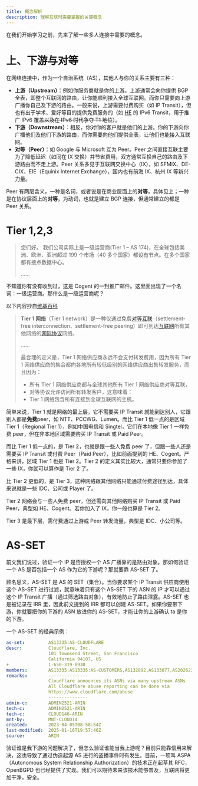 ```yaml
---
title: 概念解析
description: 理解互联时需要掌握的关键概念
---
```


在我们开始学习之前，先来了解一些多人连接中需要的概念。

# 上、下游与对等

在网络连接中，作为一个自治系统（AS），其他人与你的关系主要有三种：

- **上游（Upstream）**：例如你服务商就是你的上游。上游通常会向你提供 BGP 全表，即整个互联网的路由，让你能顺利接入全球互联网。而你只需要向上游广播你自己及下游的路由。一般来说，上游需要付费购买（如 IP Transit），但也有出于学术、爱好等目的提供免费服务的（如 [HE](https://he.net) 的 IPv6 Transit，用于推广 IPv6 覆盖~~以及在 IPv6 时代争夺 T1 地位~~）。
- **下游（Downstream）**：相反，你对你的客户就是他们的上游。你的下游向你广播他们及他们下游的路由，而你需要向他们提供全表，让他们也能接入互联网。
- **对等（Peer）**：如 Google 与 Microsoft 互为 Peer。Peer 之间直接互联主要为了降低延迟（如同在 IX 交换）并节省费用，双方通常互换自己的路由及下游路由而不走上游。Peer 关系多见于互联网交换中心（IX），如 SFMIX、DE-CIX、EIE（Equinix Internet Exchange），国内也有前海 IX、杭州 IX 等新兴力量。

Peer 有两层含义，一种是名词，或者说是在商业层面上的**对等**，具体见上；一种是在协议层面上的**对等**，为动词，也就是建立 BGP 连接，但通常建立的都是 Peer 关系。

# Tier 1,2,3

> 您们好。
> 我们公司实际上是一级运营商(Tier 1 – AS 174)，在全球包括美洲、欧洲、亚洲超过 199 个市场（40 多个国家）都设有节点。在多个国家都有接点数据中心。
>
> ......

不知道你有没有收到过，这是 Cogent 的一封推广邮件。这里面出现了一个名词：一级运营商。那什么是一级运营商呢？

以下内容抄自[维基百科](https://zh.wikipedia.org/wiki/Tier_1%E7%BD%91%E7%BB%9C)

> **Tier 1 网络**（Tier 1 network）是一种仅通过免费[对等互联](https://zh.wikipedia.org/wiki/Peering)（settlement-free interconnection、settlement-free peering）即可到达[互联网](https://zh.wikipedia.org/wiki/互联网)所有其他网络的[网际协议](https://zh.wikipedia.org/wiki/网际协议)网络。
>
> ......
>
> 最合理的定义是，Tier 1 网络供应商永远不会支付转发费用，因为所有 Tier 1 网络供应商的集合都向各地所有较低级别的网络供应商出售转发服务，而且因为：
>
> - 所有 Tier 1 网络供应商都与全球其他所有 Tier 1 网络供应商对等互联，
> - 对等协议允许访问所有转发客户，这意味着：
> - Tier 1 网络包含所有连接到全球互联网的主机。

简单来说，Tier 1 就是网络的最上层，它不需要买 IP Transit 就能到达别人，它跟别人都是**免费**peer，如 NTT、PCCWG、Lumen。而比 Tier 1 低一点的是区域 Tier 1（Regional Tier 1），例如中国电信和 Singtel，它们在本地像 Tier 1 一样免费 peer，但在非本地区域需要购买 IP Transit 或 Paid Peer。

而比 Tier 1 低一点的，是 Tier 2，也就是跟一些人免费 peer 了，但跟一些人还是需要买 IP Transit 或付费 Peer（Paid Peer），比如前面提到的 HE、Cogent。严格来讲，区域 Tier 1 也是 Tier 2。Tier 2 的定义其实比较大，通常只要你参加了一些 IX，你就可以算作是 Tier 2 了。

比 Tier 2 更低的，是 Tier 3，这种网络跟其他网络只能通过付费途径到达，具体来说就是一些 IDC、公司或 Player 了。

Tier 2 网络会与一些人免费 peer，但还需向其他网络购买 IP Transit 或 Paid Peer，典型如 HE、Cogent。若你加入了 IX，你一般也算是 Tier 2。

Tier 3 是最下层，需付费通过上游或 Peer 转发流量，典型是 IDC、小公司等。

# AS-SET

前文我们说过，验证一个 IP 是否授权一个 AS 广播靠的是路由对象。那如何验证一个 AS 是否包括一个 AS 作为它的下游呢？那就要靠 AS-SET 了。

顾名思义，AS-SET 是 AS 的 SET（集合）。当你要求某个 IP Transit 供应商使用这个 AS-SET 进行过滤，就意味着只有这个 AS-SET 下的 ASN 的 IP 才可以通过这个 IP Transit 广播（通过筛选路由对象），有效地防止了路由泄露。AS-SET 也是被记录在 IRR 里，因此前文提到的 IRR 都可以创建 AS-SET。如果你要带下游，你就要把你的下游的 ASN 放进你的 AS-SET，才能让你的上游确认 ta 是你的下游。

一个 AS-SET 的经典示例：

```yaml
as-set:         AS13335:AS-CLOUDFLARE
descr:          Cloudflare, Inc.
                101 Townsend Street, San Francisco
                California 94107, US
+               1-650-319-8930
members:        AS13335,AS13335:AS-CUSTOMERS,AS132892,AS133877,AS202623,AS209242,AS394536
remarks:        ---------------
                Cloudflare announces its ASNs via many upstream ASNs
                All Cloudflare abuse reporting can be done via
                https://www.cloudflare.com/abuse
                ---------------
admin-c:        ADMIN2521-ARIN
tech-c:         ADMIN2521-ARIN
tech-c:         CLOUD146-ARIN
mnt-by:         MNT-CLOUD14
created:        2023-04-05T08:58:54Z
last-modified:  2025-01-16T19:57:46Z
source:         ARIN
```

验证谁是我下游的问题解决了，但怎么验证谁能当我上游呢？目前只能靠信用来解决，这也导致了通过伪造起源 AS 进行的盗播事件时有发生。目前，一项叫 ASPA（Autonomous System Relationship Authorization）的技术正在起草其 RFC，OpenBGPD 也已经提供了实现。我们可以期待未来该技术能够普及，互联网将更加干净，安全。
